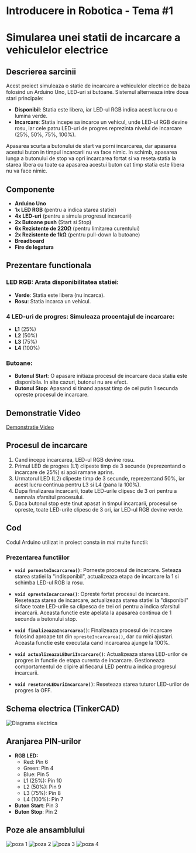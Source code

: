 # Introducere in Robotica - Tema #1

# Simularea unei statii de incarcare a vehiculelor electrice

## Descrierea sarcinii
Acest proiect simuleaza o statie de incarcare a vehiculelor electrice de baza folosind un Arduino Uno, LED-uri si butoane. Sistemul alterneaza intre doua stari principale:

- **Disponibil**: Statia este libera, iar LED-ul RGB indica acest lucru cu o lumina verde.
- **Incarcare**: Statia incepe sa incarce un vehicul, unde LED-ul RGB devine rosu, iar cele patru LED-uri de progres reprezinta nivelul de incarcare (25%, 50%, 75%, 100%).

Apasarea scurta a butonului de start va porni incarcarea, dar apasarea acestui buton in timpul incarcarii nu va face nimic.
In schimb, apasarea lunga a butonului de stop va opri incarcarea fortat si va reseta statia la starea libera cu toate ca apasarea acestui buton cat timp statia este libera nu va face nimic.

## Componente
- **Arduino Uno**
- **1x LED RGB** (pentru a indica starea statiei)
- **4x LED-uri** (pentru a simula progresul incarcarii)
- **2x Butoane push** (Start si Stop)
- **6x Rezistente de 220Ω** (pentru limitarea curentului)
- **2x Rezistente de 1kΩ** (pentru pull-down la butoane)
- **Breadboard**
- **Fire de legatura**


## Prezentare functionala

### LED RGB: Arata disponibilitatea statiei:
- **Verde**: Statia este libera (nu incarca).
- **Rosu**: Statia incarca un vehicul.

### 4 LED-uri de progres: Simuleaza procentajul de incarcare:
- **L1** (25%)
- **L2** (50%)
- **L3** (75%)
- **L4** (100%)

### Butoane:
- **Butonul Start**: O apasare initiaza procesul de incarcare daca statia este disponibila. In alte cazuri, butonul nu are efect.
- **Butonul Stop**: Apasand si tinand apasat timp de cel putin 1 secunda opreste procesul de incarcare.

## Demonstratie Video
[Demonstratie Video](https://youtube.com/shorts/J3dgeJ_FG_0)  

## Procesul de incarcare
1. Cand incepe incarcarea, LED-ul RGB devine rosu.
2. Primul LED de progres (L1) clipeste timp de 3 secunde (reprezentand o incarcare de 25%) si apoi ramane aprins.
3. Urmatorul LED (L2) clipeste timp de 3 secunde, reprezentand 50%, iar acest lucru continua pentru L3 si L4 (pana la 100%).
4. Dupa finalizarea incarcarii, toate LED-urile clipesc de 3 ori pentru a semnala sfarsitul procesului.
5. Daca butonul stop este tinut apasat in timpul incarcarii, procesul se opreste, toate LED-urile clipesc de 3 ori, iar LED-ul RGB devine verde.


## Cod
Codul Arduino utilizat in proiect consta in mai multe functii:

### Prezentarea functiilor

- **`void pornesteIncarcarea()`**: Porneste procesul de incarcare. Seteaza starea statiei la "indisponibil", actualizeaza etapa de incarcare la 1 si schimba LED-ul RGB la rosu.

- **`void opresteIncarcarea()`**: Opreste fortat procesul de incarcare. Reseteaza starea de incarcare, actualizeaza starea statiei la "disponibil" si face toate LED-urile sa clipesca de trei ori pentru a indica sfarsitul incarcarii. Aceasta functie este apelata la apasarea continua de 1 secunda a butonului stop.

- **`void finalizeazaIncarcarea()`**: Finalizeaza procesul de incarcare folosind aproape tot din `opresteIncarcarea()`, dar cu mici ajustari. Aceasta functie este executata cand incarcarea ajunge la 100%.

- **`void actualizeazaLEDuriIncarcare()`**: Actualizeaza starea LED-urilor de progres in functie de etapa curenta de incarcare. Gestioneaza comportamentul de clipire al fiecarui LED pentru a indica progresul incarcarii.

- **`void resetareLEDuriIncarcare()`**: Reseteaza starea tuturor LED-urilor de progres la OFF.

## Schema electrica (TinkerCAD)

![Diagrama electrica](./schema-circuit.png)

## Aranjarea PIN-urilor
- **RGB LED:**
  - Red: Pin 6
  - Green: Pin 4
  - Blue: Pin 5
  - L1 (25%): Pin 10
  - L2 (50%): Pin 9
  - L3 (75%): Pin 8
  - L4 (100%): Pin 7
- **Buton Start**: Pin 3
- **Buton Stop**: Pin 2

## Poze ale ansamblului
![poza 1](./poza1.jpeg)
![poza 2](./poza2.jpeg)
![poza 3](./poza3.jpeg)
![poza 4](./poza4.jpeg)

